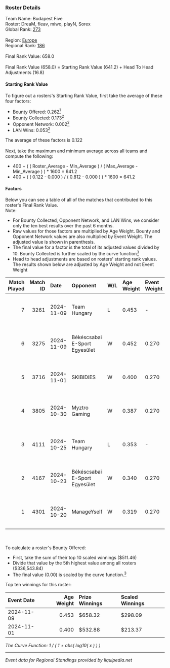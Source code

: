 ### Roster Details<br />
Team Name: Budapest Five<br />
Roster: DreaM, fleav, miwo, playN, Sorex<br />
Global Rank: [273](../../standings_global_2025_03_01.md)<br />
<br />
Region: [Europe]( ../../standings_europe_2025_03_01.md)<br />
Regional Rank: [186]( ../../standings_europe_2025_03_01.md)<br />
<br />
Final Rank Value:  658.0<br />
<br />
Final Rank Value (658.0) = Starting Rank Value (641.2) + Head To Head Adjustments (16.8)<br />

#### Starting Rank Value<br />
To figure out a rosters's Starting Rank Value, first take the average of these four factors:<br />
- Bounty Offered: 0.262[<sup>1</sup>](#table2)
- Bounty Collected: 0.173[<sup>2</sup>](#table1)
- Opponent Network: 0.002[<sup>2</sup>](#table1)
- LAN Wins: 0.053[<sup>2</sup>](#table1)

The average of these factors is 0.122<br />
<br />
Next, take the maximum and minimum average across all teams and compute the following:<br />
- 400 + ( ( Roster_Average - Min_Average ) / ( Max_Average - Min_Average ) ) * 1600 = 641.2
- 400 + ( ( 0.122 - 0.000 ) / ( 0.812 - 0.000 ) ) * 1600 = 641.2


#### Factors<br />
Below you can see a table of all of the matches that contributed to this roster's Final Rank Value.<br />
Note:<br />

- For Bounty Collected, Opponent Network, and LAN Wins, we consider only the ten best results over the past 6 months.
- Raw values for those factors are multiplied by Age Weight. Bounty and Opponent Network values are also multiplied by Event Weight. The adjusted value is shown in parenthesis.
- The final value for a factor is the total of its adjusted values divided by 10. Bounty Collected is further scaled by the curve function[<sup>3</sup>](#curveFunction)
- Head to head adjustments are based on rosters' starting rank values. The results shown below are adjusted by Age Weight and not Event Weight
<span id="table1"></span><br />


| Match Played | Match ID | Date       | Opponent                      | W/L | Age Weight | Event Weight | Bounty Collected | Opponent Network | LAN Wins  | H2H Adj. | Roster                              |
| -: | -: | :- | :- | :- | :- | :- | :- | :- | :- | -: | :- |
|            7 |     3261 | 2024-11-09 | Team Hungary                  | L   | 0.453      | -            | -                | -                | -         |    -4.53 | DreaM, fleav, miwo, playN, Sorex    |
|            6 |     3275 | 2024-11-09 | Békéscsabai E-Sport Egyesület | W   | 0.452      | 0.270        | 0.000 (0.000)    | 0.038 (0.005)    | 1 (0.452) |     5.74 | DreaM, fleav, miwo, playN, Sorex    |
|            5 |     3716 | 2024-11-01 | SKIBIDIES                     | W   | 0.400      | 0.270        | 0.001 (0.000)    | 0.058 (0.006)    | 0 (0.000) |     5.77 | DreaM, miwo, playN, Sorex, strong3r |
|            4 |     3805 | 2024-10-30 | Myztro Gaming                 | W   | 0.387      | 0.270        | 0.000 (0.000)    | 0.017 (0.002)    | 0 (0.000) |     4.75 | DreaM, miwo, playN, Sorex, strong3r |
|            3 |     4111 | 2024-10-25 | Team Hungary                  | L   | 0.353      | -            | -                | -                | -         |    -3.54 | DreaM, miwo, playN, Sorex, strong3r |
|            2 |     4167 | 2024-10-23 | Békéscsabai E-Sport Egyesület | W   | 0.340      | 0.270        | 0.000 (0.000)    | 0.038 (0.003)    | 0 (0.000) |     4.49 | DreaM, miwo, playN, Sorex, strong3r |
|            1 |     4301 | 2024-10-20 | ManageYself                   | W   | 0.319      | 0.270        | 0.000 (0.000)    | 0.021 (0.002)    | 0 (0.000) |     4.14 | DreaM, miwo, playN, Sorex, strong3r |

<br />
<span id="table2"></span><br />
To calculate a roster's Bounty Offered:<br />

- First, take the sum of their top 10 scaled winnings ($511.46)
- Divide that value by the 5th highest value among all rosters ($336,543.84)
- The final value (0.00) is scaled by the curve function.[<sup>3</sup>](#curveFunction)

Top ten winnings for this roster:<br />

| Event Date | Age Weight | Prize Winnings | Scaled Winnings |
| :- | -: | :- | :- |
| 2024-11-09 |      0.453 | $658.32        | $298.09         |
| 2024-11-01 |      0.400 | $532.88        | $213.37         |


<span id="curveFunction"></span>_The Curve Function: 1 / ( 1 + abs( log10( x ) ) )_<br />

---
_Event data for Regional Standings provided by liquipedia.net_<br />
